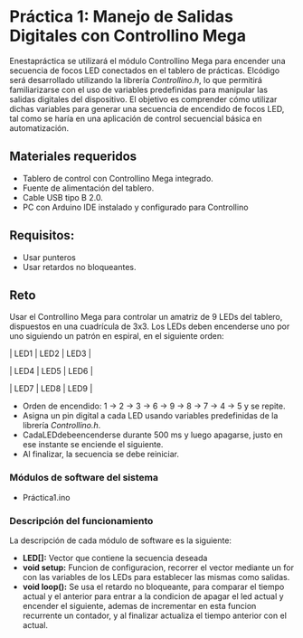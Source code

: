 # Práctica 1: Manejo de Salidas Digitales con Controllino Mega

Enestapráctica se utilizará el módulo Controllino Mega para encender una secuencia de focos LED conectados en el tablero de prácticas. Elcódigo será desarrollado
utilizando la librería _Controllino.h_, lo que permitirá familiarizarse con el uso  de variables predefinidas para manipular las salidas digitales del dispositivo.
El objetivo es comprender cómo utilizar dichas variables para generar una secuencia de encendido de focos LED, tal como se haría en una aplicación de control
secuencial básica en automatización.

##  Materiales requeridos
 - Tablero de control con Controllino Mega integrado.
 - Fuente de alimentación del tablero.
 - Cable USB tipo B 2.0.
 - PC con Arduino IDE instalado y configurado para Controllino
## Requisitos:
 - Usar punteros
 - Usar retardos no bloqueantes.
## Reto
 Usar el Controllino Mega para controlar un amatriz de 9 LEDs del tablero, dispuestos en una cuadrícula de 3x3. Los LEDs deben encenderse uno por uno siguiendo un  patrón en espiral, en el siguiente orden:

| LED1  | LED2  | LED3  |

| LED4  | LED5  | LED6  |

| LED7  | LED8  | LED9  |
- Orden de encendido:  1 → 2 → 3 → 6 → 9 → 8 → 7 → 4 → 5 y se repite.
- Asigna un pin digital a cada LED usando variables predefinidas de la librería  _Controllino.h_.
- CadaLEDdebeencenderse durante 500 ms y luego apagarse, justo en ese  instante se enciende el siguiente.
- Al finalizar, la secuencia se debe reiniciar.
### Módulos de software del sistema
- Práctica1.ino
### Descripción del funcionamiento
La descripción de cada módulo de software es la siguiente:
- **LED[]:** Vector que contiene la secuencia deseada
- **void setup:** Funcion de configuracion, recorrer el vector mediante un for con las variables de los LEDs para establecer las mismas como salidas. 
- **void loop():** Se usa el retardo no bloqueante, para comparar el tiempo actual y el anterior para entrar a la condicion de apagar el led actual y encender el siguiente, ademas de incrementar en esta funcion recurrente un contador, y al finalizar actualiza el tiempo anterior con el actual. 


 


